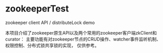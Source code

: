 # zookeeperTest
zookeeper client API / distributeLock demo

本项目介绍了zookeeper原生API以及两个常用的zookeeper客户端zkClient和curator：
主要功能有对zookeeper节点的CRUD操作、watcher事件监听机制、权限控制、分布式锁共享锁的实现，
仅供参考。

